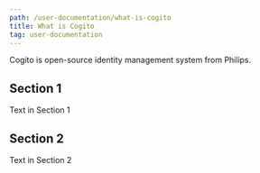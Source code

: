 ```yaml
---
path: /user-documentation/what-is-cogito
title: What is Cogito
tag: user-documentation
---
```


Cogito is open-source identity management system from Philips.

## Section 1

Text in Section 1

## Section 2

Text in Section 2
